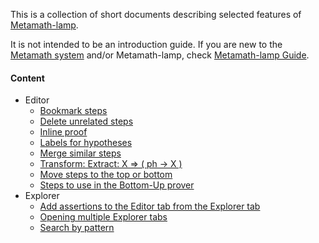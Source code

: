 This is a collection of short documents describing selected features 
of [Metamath-lamp](https://github.com/expln/metamath-lamp).

It is not intended to be an introduction guide. 
If you are new to the [Metamath system](https://us.metamath.org/) and/or Metamath-lamp, 
check [Metamath-lamp Guide](https://lamp-guide.metamath.org).

#### Content
* Editor
  - [Bookmark steps](editor/bookmark_steps.md)
  - [Delete unrelated steps](editor/delete_unrelated_steps.md)
  - [Inline proof](editor/inline_proof.md)
  - [Labels for hypotheses](editor/labels_for_hypotheses.md)
  - [Merge similar steps](editor/merge_similar_steps.md)
  - [Transform: Extract: X ⇒ ( ph -> X )](editor/transform_extract_for_deduction.md)
  - [Move steps to the top or bottom](editor/move_multiple_steps.md)
  - [Steps to use in the Bottom-Up prover](editor/steps_in_bottom_up_prover.md)
* Explorer
  - [Add assertions to the Editor tab from the Explorer tab](explorer/add_assertions_to_editor_from_explorer.md)
  - [Opening multiple Explorer tabs](explorer/multiple_explorer_tabs.md)
  - [Search by pattern](explorer/search_by_pattern.md)
